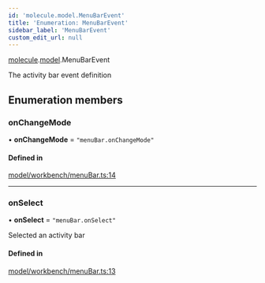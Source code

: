 ```yaml
---
id: 'molecule.model.MenuBarEvent'
title: 'Enumeration: MenuBarEvent'
sidebar_label: 'MenuBarEvent'
custom_edit_url: null
---
```


[molecule](../namespaces/molecule).[model](../namespaces/molecule.model).MenuBarEvent

The activity bar event definition

## Enumeration members

### onChangeMode

• **onChangeMode** = `"menuBar.onChangeMode"`

#### Defined in

[model/workbench/menuBar.ts:14](https://github.com/DTStack/molecule/blob/ff1a27ef/src/model/workbench/menuBar.ts#L14)

---

### onSelect

• **onSelect** = `"menuBar.onSelect"`

Selected an activity bar

#### Defined in

[model/workbench/menuBar.ts:13](https://github.com/DTStack/molecule/blob/ff1a27ef/src/model/workbench/menuBar.ts#L13)
